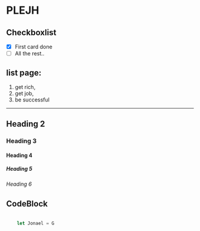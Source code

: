 # PLEJH  
## Checkboxlist
- [x] First card done  
- [ ] All the rest..  
## list page:

1. get rich,
2. get job,
3. be successful
-----------------

## Heading 2
### Heading 3
#### Heading 4
##### Heading 5
###### Heading 6

## CodeBlock

```Javascript
        
    let Jonael = G
    
```

